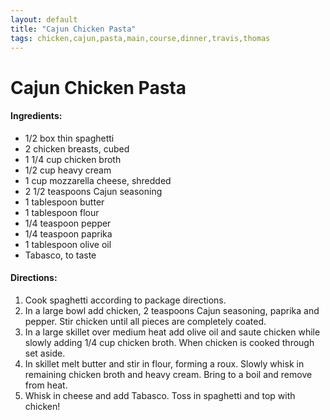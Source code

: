 ```yaml
---
layout: default
title: "Cajun Chicken Pasta"
tags: chicken,cajun,pasta,main,course,dinner,travis,thomas
---
```

# Cajun Chicken Pasta

#### Ingredients:
- 1/2 box thin spaghetti
- 2 chicken breasts, cubed
- 1 1/4 cup chicken broth
- 1/2 cup heavy cream
- 1 cup mozzarella cheese, shredded
- 2 1/2 teaspoons Cajun seasoning
- 1 tablespoon butter
- 1 tablespoon flour
- 1/4 teaspoon pepper
- 1/4 teaspoon paprika
- 1 tablespoon olive oil
- Tabasco, to taste

#### Directions:
1. Cook spaghetti according to package directions.
2. In a large bowl add chicken, 2 teaspoons Cajun seasoning, paprika and pepper. Stir chicken until all pieces are completely coated.
3. In a large skillet over medium heat add olive oil and saute chicken while slowly adding 1/4 cup chicken broth. When chicken is cooked through set aside.
4. In skillet melt butter and stir in flour, forming a roux. Slowly whisk in remaining chicken broth and heavy cream. Bring to a boil and remove from heat.
5. Whisk in cheese and add Tabasco. Toss in spaghetti and top with chicken!
